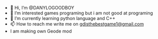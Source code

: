 - 👋 Hi, I’m @DANYLOGOODBOY
- 👀 I’m interested games programing but i am not good at programing 
- 🌱 I’m currently learning python language and C++
- 📫 How to reach me write me on gdisthebestgame1@gmail.com
- I am making own Geode mod
<!---
DANYLOGOODBOY/DANYLOGOODBOY is a ✨ special ✨ repository because its `README.md` (this file) appears on your GitHub profile.
You can click the Preview link to take a look at your changes.
--->
